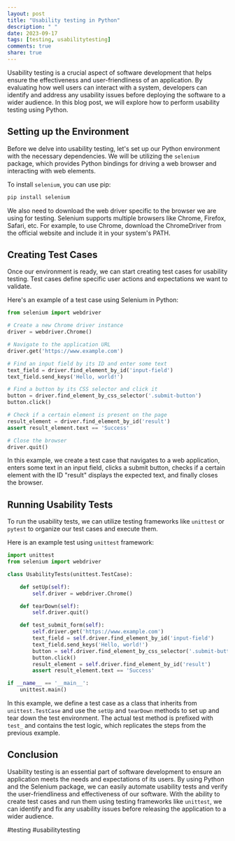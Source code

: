 ```yaml
---
layout: post
title: "Usability testing in Python"
description: " "
date: 2023-09-17
tags: [testing, usabilitytesting]
comments: true
share: true
---
```


Usability testing is a crucial aspect of software development that helps ensure the effectiveness and user-friendliness of an application. By evaluating how well users can interact with a system, developers can identify and address any usability issues before deploying the software to a wider audience. In this blog post, we will explore how to perform usability testing using Python.

## Setting up the Environment

Before we delve into usability testing, let's set up our Python environment with the necessary dependencies. We will be utilizing the `selenium` package, which provides Python bindings for driving a web browser and interacting with web elements.

To install `selenium`, you can use pip:

```python
pip install selenium
```

We also need to download the web driver specific to the browser we are using for testing. Selenium supports multiple browsers like Chrome, Firefox, Safari, etc. For example, to use Chrome, download the ChromeDriver from the official website and include it in your system's PATH.

## Creating Test Cases

Once our environment is ready, we can start creating test cases for usability testing. Test cases define specific user actions and expectations we want to validate.

Here's an example of a test case using Selenium in Python:

```python
from selenium import webdriver

# Create a new Chrome driver instance
driver = webdriver.Chrome()

# Navigate to the application URL
driver.get('https://www.example.com')

# Find an input field by its ID and enter some text
text_field = driver.find_element_by_id('input-field')
text_field.send_keys('Hello, world!')

# Find a button by its CSS selector and click it
button = driver.find_element_by_css_selector('.submit-button')
button.click()

# Check if a certain element is present on the page
result_element = driver.find_element_by_id('result')
assert result_element.text == 'Success'

# Close the browser
driver.quit()
```

In this example, we create a test case that navigates to a web application, enters some text in an input field, clicks a submit button, checks if a certain element with the ID "result" displays the expected text, and finally closes the browser.

## Running Usability Tests

To run the usability tests, we can utilize testing frameworks like `unittest` or `pytest` to organize our test cases and execute them.

Here is an example test using `unittest` framework:

```python
import unittest
from selenium import webdriver

class UsabilityTests(unittest.TestCase):

    def setUp(self):
        self.driver = webdriver.Chrome()

    def tearDown(self):
        self.driver.quit()

    def test_submit_form(self):
        self.driver.get('https://www.example.com')
        text_field = self.driver.find_element_by_id('input-field')
        text_field.send_keys('Hello, world!')
        button = self.driver.find_element_by_css_selector('.submit-button')
        button.click()
        result_element = self.driver.find_element_by_id('result')
        assert result_element.text == 'Success'

if __name__ == '__main__':
    unittest.main()
```

In this example, we define a test case as a class that inherits from `unittest.TestCase` and use the `setUp` and `tearDown` methods to set up and tear down the test environment. The actual test method is prefixed with `test_` and contains the test logic, which replicates the steps from the previous example.

## Conclusion

Usability testing is an essential part of software development to ensure an application meets the needs and expectations of its users. By using Python and the Selenium package, we can easily automate usability tests and verify the user-friendliness and effectiveness of our software. With the ability to create test cases and run them using testing frameworks like `unittest`, we can identify and fix any usability issues before releasing the application to a wider audience.

#testing #usabilitytesting